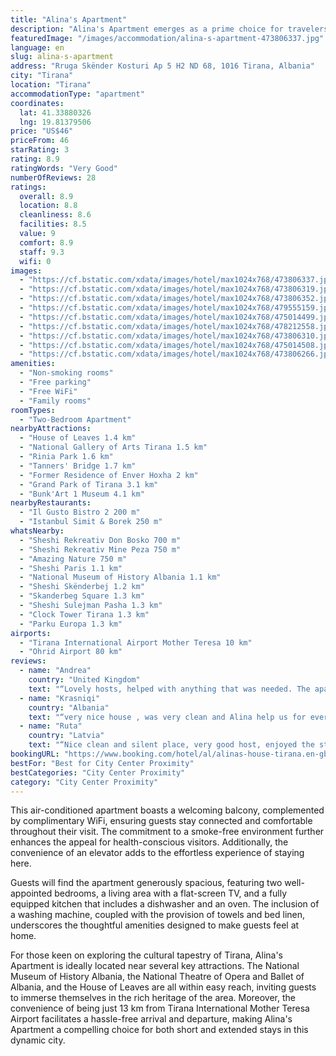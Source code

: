 ```yaml
---
title: "Alina's Apartment"
description: "Alina's Apartment emerges as a prime choice for travelers seeking comfort and convenience in the heart of Tirana."
featuredImage: "/images/accommodation/alina-s-apartment-473806337.jpg"
language: en
slug: alina-s-apartment
address: "Rruga Skënder Kosturi Ap 5 H2 ND 68, 1016 Tirana, Albania"
city: "Tirana"
location: "Tirana"
accommodationType: "apartment"
coordinates:
  lat: 41.33880326
  lng: 19.81379506
price: "US$46"
priceFrom: 46
starRating: 3
rating: 8.9
ratingWords: "Very Good"
numberOfReviews: 28
ratings:
  overall: 8.9
  location: 8.8
  cleanliness: 8.6
  facilities: 8.5
  value: 9
  comfort: 8.9
  staff: 9.3
  wifi: 0
images:
  - "https://cf.bstatic.com/xdata/images/hotel/max1024x768/473806337.jpg?k=f010babebe9469add60bed018f4a38309b75dbad092c1d8246b2700a36cf6c3c&o=&hp=1"
  - "https://cf.bstatic.com/xdata/images/hotel/max1024x768/473806319.jpg?k=a846a631fec82f62afc0ff1585b310447c3d2834315934d8ace9afd5cd92f48a&o=&hp=1"
  - "https://cf.bstatic.com/xdata/images/hotel/max1024x768/473806352.jpg?k=83d0374fa2b49711ce7f7ebf317db6a067a6effa3f0f8a2ef57360b36ebfdc7c&o=&hp=1"
  - "https://cf.bstatic.com/xdata/images/hotel/max1024x768/479555159.jpg?k=a81436c5fb84379f669b1a87e61a8e90c94de5e79f47c72f77d7a58042710a3b&o=&hp=1"
  - "https://cf.bstatic.com/xdata/images/hotel/max1024x768/475014499.jpg?k=d75d07c31a5a5cc6e6e746673002194d346b7cb79774c00608c0b5076886a8fa&o=&hp=1"
  - "https://cf.bstatic.com/xdata/images/hotel/max1024x768/478212558.jpg?k=474437bbd74e6414d306fb9bb7ac2f2a255f4bf3152533642088ee7780b7f54b&o=&hp=1"
  - "https://cf.bstatic.com/xdata/images/hotel/max1024x768/473806310.jpg?k=187bb2ed61706c136d1b6f07fb58e7366c2af33e4ec7e3236a1fd6c35936c5d2&o=&hp=1"
  - "https://cf.bstatic.com/xdata/images/hotel/max1024x768/475014508.jpg?k=c2eae56b9d7c14e8197c1b8615e6e8a306fa79b2eed5fca254df3a31b7df9398&o=&hp=1"
  - "https://cf.bstatic.com/xdata/images/hotel/max1024x768/473806266.jpg?k=c9365152aee84f9897f25d38f52caff15911b382f60a4e843795cfe8ab5bce03&o=&hp=1"
amenities:
  - "Non-smoking rooms"
  - "Free parking"
  - "Free WiFi"
  - "Family rooms"
roomTypes:
  - "Two-Bedroom Apartment"
nearbyAttractions:
  - "House of Leaves 1.4 km"
  - "National Gallery of Arts Tirana 1.5 km"
  - "Rinia Park 1.6 km"
  - "Tanners' Bridge 1.7 km"
  - "Former Residence of Enver Hoxha 2 km"
  - "Grand Park of Tirana 3.1 km"
  - "Bunk'Art 1 Museum 4.1 km"
nearbyRestaurants:
  - "Il Gusto Bistro 2 200 m"
  - "Istanbul Simit & Borek 250 m"
whatsNearby:
  - "Sheshi Rekreativ Don Bosko 700 m"
  - "Sheshi Rekreativ Mine Peza 750 m"
  - "Amazing Nature 750 m"
  - "Sheshi Paris 1.1 km"
  - "National Museum of History Albania 1.1 km"
  - "Sheshi Skënderbej 1.2 km"
  - "Skanderbeg Square 1.3 km"
  - "Sheshi Sulejman Pasha 1.3 km"
  - "Clock Tower Tirana 1.3 km"
  - "Parku Europa 1.3 km"
airports:
  - "Tirana International Airport Mother Teresa 10 km"
  - "Ohrid Airport 80 km"
reviews:
  - name: "Andrea"
    country: "United Kingdom"
    text: "“Lovely hosts, helped with anything that was needed. The apartment is big and spacious, with fantastic air conditioning. The location is not far from the main square, I really enjoyed our stay!”"
  - name: "Krasniqi"
    country: "Albania"
    text: "“very nice house , was very clean and Alina help us for everything we needed , i will come back”"
  - name: "Ruta"
    country: "Latvia"
    text: "“Nice clean and silent place, very good host, enjoyed the staying, recommend!”"
bookingURL: "https://www.booking.com/hotel/al/alinas-house-tirana.en-gb.html?aid=8035640"
bestFor: "Best for City Center Proximity"
bestCategories: "City Center Proximity"
category: "City Center Proximity"
---
```


This air-conditioned apartment boasts a welcoming balcony, complemented by complimentary WiFi, ensuring guests stay connected and comfortable throughout their visit. The commitment to a smoke-free environment further enhances the appeal for health-conscious visitors. Additionally, the convenience of an elevator adds to the effortless experience of staying here.

Guests will find the apartment generously spacious, featuring two well-appointed bedrooms, a living area with a flat-screen TV, and a fully equipped kitchen that includes a dishwasher and an oven. The inclusion of a washing machine, coupled with the provision of towels and bed linen, underscores the thoughtful amenities designed to make guests feel at home.

For those keen on exploring the cultural tapestry of Tirana, Alina's Apartment is ideally located near several key attractions. The National Museum of History Albania, the National Theatre of Opera and Ballet of Albania, and the House of Leaves are all within easy reach, inviting guests to immerse themselves in the rich heritage of the area. Moreover, the convenience of being just 13 km from Tirana International Mother Teresa Airport facilitates a hassle-free arrival and departure, making Alina's Apartment a compelling choice for both short and extended stays in this dynamic city.